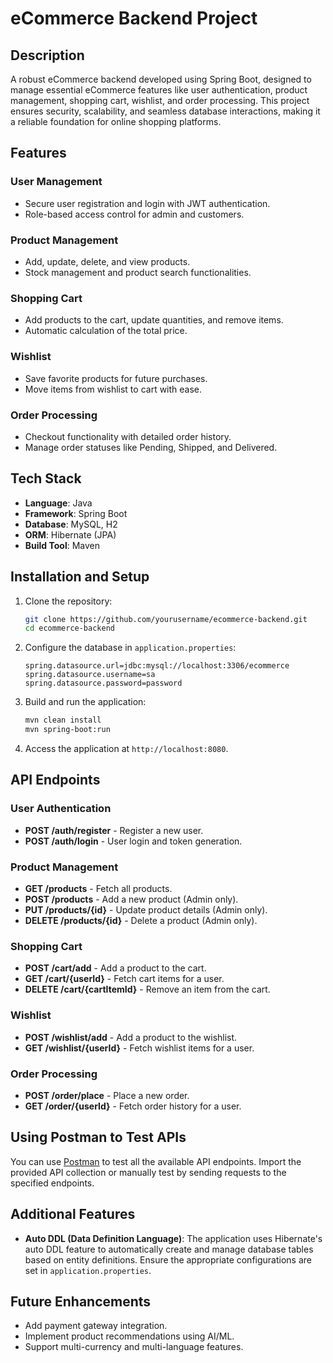 # eCommerce Backend Project

## Description
A robust eCommerce backend developed using Spring Boot, designed to manage essential eCommerce features like user authentication, product management, shopping cart, wishlist, and order processing. This project ensures security, scalability, and seamless database interactions, making it a reliable foundation for online shopping platforms.

## Features

### User Management
- Secure user registration and login with JWT authentication.
- Role-based access control for admin and customers.

### Product Management
- Add, update, delete, and view products.
- Stock management and product search functionalities.

### Shopping Cart
- Add products to the cart, update quantities, and remove items.
- Automatic calculation of the total price.

### Wishlist
- Save favorite products for future purchases.
- Move items from wishlist to cart with ease.

### Order Processing
- Checkout functionality with detailed order history.
- Manage order statuses like Pending, Shipped, and Delivered.

## Tech Stack
- **Language**: Java
- **Framework**: Spring Boot
- **Database**: MySQL, H2
- **ORM**: Hibernate (JPA)
- **Build Tool**: Maven

## Installation and Setup

1. Clone the repository:
   ```bash
   git clone https://github.com/yourusername/ecommerce-backend.git
   cd ecommerce-backend
   ```

2. Configure the database in `application.properties`:
   ```properties
   spring.datasource.url=jdbc:mysql://localhost:3306/ecommerce
   spring.datasource.username=sa
   spring.datasource.password=password
   ```

3. Build and run the application:
   ```bash
   mvn clean install
   mvn spring-boot:run
   ```
   
4. Access the application at `http://localhost:8080`.

## API Endpoints

### User Authentication
- **POST /auth/register** - Register a new user.
- **POST /auth/login** - User login and token generation.

### Product Management
- **GET /products** - Fetch all products.
- **POST /products** - Add a new product (Admin only).
- **PUT /products/{id}** - Update product details (Admin only).
- **DELETE /products/{id}** - Delete a product (Admin only).

### Shopping Cart
- **POST /cart/add** - Add a product to the cart.
- **GET /cart/{userId}** - Fetch cart items for a user.
- **DELETE /cart/{cartItemId}** - Remove an item from the cart.

### Wishlist
- **POST /wishlist/add** - Add a product to the wishlist.
- **GET /wishlist/{userId}** - Fetch wishlist items for a user.

### Order Processing
- **POST /order/place** - Place a new order.
- **GET /order/{userId}** - Fetch order history for a user.

## Using Postman to Test APIs
You can use [Postman](https://www.postman.com/) to test all the available API endpoints. Import the provided API collection or manually test by sending requests to the specified endpoints.

## Additional Features
- **Auto DDL (Data Definition Language)**: The application uses Hibernate's auto DDL feature to automatically create and manage database tables based on entity definitions. Ensure the appropriate configurations are set in `application.properties`.

## Future Enhancements
- Add payment gateway integration.
- Implement product recommendations using AI/ML.
- Support multi-currency and multi-language features.
